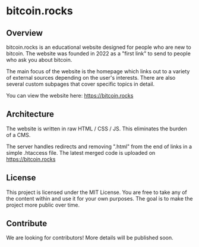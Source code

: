 # bitcoin.rocks
## Overview
bitcoin.rocks is an educational website designed for people who are new to bitcoin. The website was founded in 2022 as a "first link" to send to people who ask you about bitcoin.

The main focus of the website is the homepage which links out to a variety of external sources depending on the user's interests. There are also several custom subpages that cover specific topics in detail.

You can view the website here: https://bitcoin.rocks

## Architecture
The website is written in raw HTML / CSS / JS. This eliminates the burden of a CMS.

The server handles redirects and removing ".html" from the end of links in a simple .htaccess file. The latest merged code is uploaded on https://bitcoin.rocks

## License

This project is licensed under the MIT License. You are free to take any of the content within and use it for your own purposes. The goal is to make the project more public over time.

## Contribute
We are looking for contributors! More details will be published soon.
